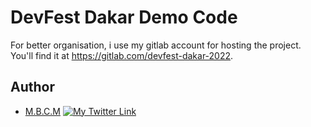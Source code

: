 # DevFest Dakar Demo Code

For better organisation, i use my gitlab account for hosting the project.  
You'll find it at <https://gitlab.com/devfest-dakar-2022>.

## Author

- [M.B.C.M](https://itdev.sn)
[![My Twitter Link](https://img.shields.io/twitter/follow/the_it_dev?style=social)](https://twitter.com/the_it_dev)

